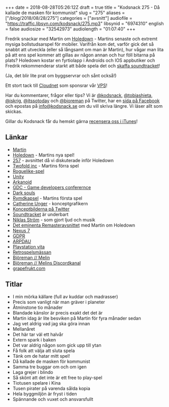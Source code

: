 +++
date = 2018-08-28T05:26:12Z
draft = true
title = "Kodsnack 275 - Då kallade de masken för kommunist"
slug = "275"
aliases = ["/blog/2018/08/28/275"]
categories = ["avsnitt"]
audiofile = "https://traffic.libsyn.com/kodsnack/275.mp3"
libsynid = "6974310"
english = false
audiosize = "32542973"
audiolength = "01:07:40"
+++

Fredrik snackar med Martin om [Holedown](https://holedown.com/) - Martins senaste och extremt mysiga bollstudsarspel för mobiler. Varifrån kom det, varför gick det så snabbt att utveckla (eller så långsamt om man är Martin), hur vågar man lita på att ens spel kommer att gillas av någon annan och hur föll bitarna på plats? Holedown kostar en fyrtiolapp i Androids och IOS appbutiker och Fredrik rekommenderar starkt att både spela det och [skaffa soundtracket](https://salkinitzor.bandcamp.com/album/holedown)!

(Ja, det blir lite prat om byggservrar och sånt också!)

Ett stort tack till [Cloudnet](http://www.cloudnet.se) som sponsrar vår [VPS](http://en.wikipedia.org/wiki/Virtual_private_server)!

Har du kommentarer, frågor eller tips? Vi är [@kodsnack](https://www.twitter.com/kodsnack), [@tobiashieta](https://www.twitter.com/tobiashieta), [@iskrig](https://www.twitter.com/iskrig), [@itssotoday](https://twitter.com/itssotoday) och [@bjoreman](https://www.twitter.com/bjoreman) på Twitter, har en [sida på Facebook](https://www.facebook.com/kodsnack) och epostas på [info@kodsnack.se](mailto:info@kodsnack.se) om du vill skriva längre. Vi läser allt som skickas.

Gillar du Kodsnack får du hemskt gärna [recensera oss i iTunes](http://itunes.apple.com/se/podcast/kodsnack/id561631498?l=en)!

## Länkar ##
* [Martin](https://twitter.com/grapefrukt/)
* [Holedown](https://holedown.com/) - Martins nya spel!
* [257](https://kodsnack.se/257/) - avsnittet då vi diskuterade inför Holedown
* [Twofold inc](https://twofoldinc.com/) - Martins förra spel
* [Roguelike-spel](https://en.wikipedia.org/wiki/Roguelike)
* [Unity](https://en.wikipedia.org/wiki/Unity_%28game_engine%29)
* [Arkanoid](https://en.wikipedia.org/wiki/Arkanoid)
* [GDC - Game developers conferernce](https://en.wikipedia.org/wiki/Game_Developers_Conference)
* [Dark souls](https://en.wikipedia.org/wiki/Dark_Souls)
* [Rymdkapsel](https://rymdkapsel.com/) - Martins första spel
* [Catherine Unger](http://www.catherineunger.com/) - konceptgrafikern
* [Konceptbilderna på Twitter](https://twitter.com/Ungapants/status/1022848571698294784)
* [Soundtracket](https://salkinitzor.bandcamp.com/album/holedown) är underbart
* [Niklas Ström](https://salkinitzor.bandcamp.com/) - som gjort ljud och musik
* [Det eminenta Remasteravsnittet](https://www.relay.fm/remaster/64) med Martin om Holedown
* [Nexus 7](https://en.wikipedia.org/wiki/Nexus_7_%282012%29)
* [GDPR](https://en.wikipedia.org/wiki/General_Data_Protection_Regulation)
* [ARPDAU](https://en.wikipedia.org/wiki/Average_revenue_per_user)
* [Playstation vita](https://en.wikipedia.org/wiki/PlayStation_Vita)
* [Retrospelsmässan](https://www.retrospelsmassan.se/)
* [Björeman // Melin](https://www.bjoremanmelin.se/)
* [Björeman // Melins Discordkanal](https://discord.gg/7zaWTyq)
* [grapefrukt.com](http://grapefrukt.com/)

## Titlar ##
* I min mörka källare (full av kuddar och madrasser)
* Precis som vanligt när man gräver i planeter
* Åtminstone tio månader
* Blandade känslor är precis exakt det det är
* Martin idag är lite besviken på Martin för fyra månader sedan
* Jag vet aldrig vad jag ska göra innan
* Mellanåret
* Det här tar väl ett halvår
* Extern spark i baken
* Det var aldrig någon som gick upp till ytan
* Få folk att välja att sluta spela
* Tänk om de hatar mitt spel!
* Då kallade de masken för kommunist
* Samma tre buggar om och om igen
* Laga grejer i blindo
* Så skönt att det inte är ett free to play-spel
* Tiotusen spelare i Kina
* Tusen pirater på varenda sålda kopia
* Hela byggmiljön är fryst i tiden
* Spännande och vuxet och ansvarsfullt